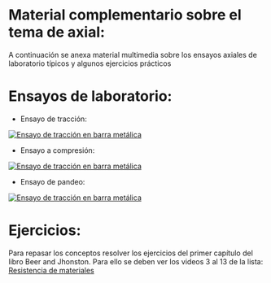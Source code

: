 # Material complementario sobre el tema de axial:

A continuación se anexa material multimedia sobre los ensayos axiales de laboratorio típicos y algunos ejercicios prácticos

# Ensayos de laboratorio:

- Ensayo de tracción:

[![Ensayo de tracción en barra metálica ](http://img.youtube.com/vi/D8U4G5kcpcM/0.jpg)](http://www.youtube.com/watch?v=D8U4G5kcpcM)

- Ensayo a compresión:

[![Ensayo de tracción en barra metálica ](http://img.youtube.com/vi/1u9x54SGY2U/0.jpg)](http://www.youtube.com/watch?v=1u9x54SGY2U)

- Ensayo de pandeo: 

[![Ensayo de tracción en barra metálica ](http://img.youtube.com/vi/N56Jdy-SH4c/0.jpg)](http://www.youtube.com/watch?v=N56Jdy-SH4c)

# Ejercicios:
 Para repasar los conceptos resolver los ejercicios del primer capítulo del libro Beer and Jhonston. Para ello se deben ver los videos 3 al 13 de la lista:  [Resistencia de materiales](https://www.youtube.com/playlist?list=PLCvMDALcfEMG3y3wCOytL1asaFTO73CN8)
